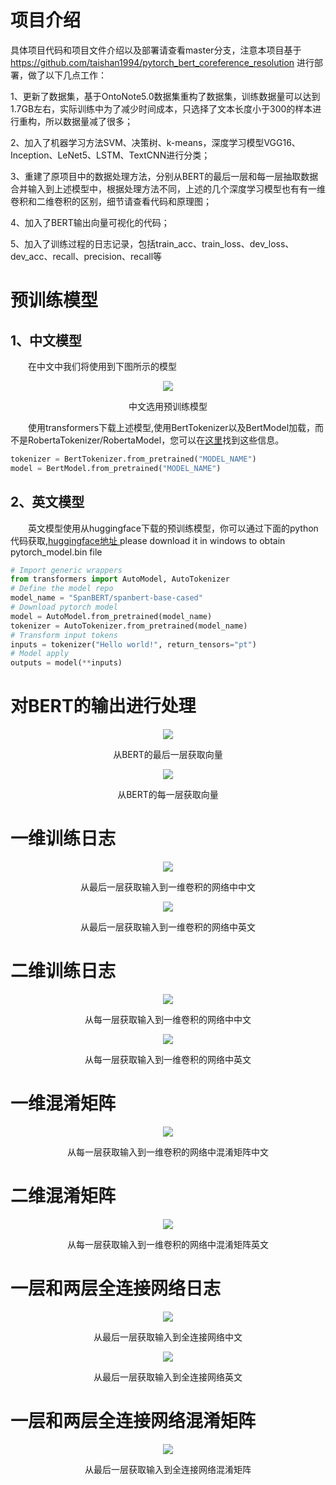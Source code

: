# 项目介绍
具体项目代码和项目文件介绍以及部署请查看master分支，注意本项目基于 https://github.com/taishan1994/pytorch_bert_coreference_resolution 进行部署，做了以下几点工作：

1、更新了数据集，基于OntoNote5.0数据集重构了数据集，训练数据量可以达到1.7GB左右，实际训练中为了减少时间成本，只选择了文本长度小于300的样本进行重构，所以数据量减了很多；

2、加入了机器学习方法SVM、决策树、k-means，深度学习模型VGG16、Inception、LeNet5、LSTM、TextCNN进行分类；

3、重建了原项目中的数据处理方法，分别从BERT的最后一层和每一层抽取数据合并输入到上述模型中，根据处理方法不同，上述的几个深度学习模型也有有一维卷积和二维卷积的区别，细节请查看代码和原理图；

4、加入了BERT输出向量可视化的代码；

5、加入了训练过程的日志记录，包括train_acc、train_loss、dev_loss、dev_acc、recall、precision、recall等


# 预训练模型
## 1、中文模型
&emsp;&emsp;在中文中我们将使用到下图所示的模型

<div align="center">
  <img src="./img/chinese_pretrained_model.jpg" />
</div>

<p align="center">中文选用预训练模型</p>

&emsp;&emsp;使用transformers下载上述模型,使用BertTokenizer以及BertModel加载，而不是RobertaTokenizer/RobertaModel，您可以在[这里](https://github.com/ymcui/Chinese-BERT-wwm#%E4%B8%AD%E6%96%87%E6%A8%A1%E5%9E%8B%E4%B8%8B%E8%BD%BD)找到这些信息。

```python
tokenizer = BertTokenizer.from_pretrained("MODEL_NAME")
model = BertModel.from_pretrained("MODEL_NAME")
```

## 2、英文模型

&emsp;&emsp;英文模型使用从huggingface下载的预训练模型，你可以通过下面的python代码获取,[huggingface地址
](https://huggingface.co/bert-base-uncased)
please download it in windows to obtain pytorch_model.bin file

```python
# Import generic wrappers
from transformers import AutoModel, AutoTokenizer
# Define the model repo
model_name = "SpanBERT/spanbert-base-cased"
# Download pytorch model
model = AutoModel.from_pretrained(model_name)
tokenizer = AutoTokenizer.from_pretrained(model_name)
# Transform input tokens
inputs = tokenizer("Hello world!", return_tensors="pt")
# Model apply
outputs = model(**inputs)
```
# 对BERT的输出进行处理
<div align="center">
  <img src="./img/mention_feature.jpg" />
</div>

<p align="center">从BERT的最后一层获取向量</p>


<div align="center">
  <img src="./img/mention_feature_2d.jpg" />
</div>

<p align="center">从BERT的每一层获取向量</p>

# 一维训练日志

<div align="center">
  <img src="./img/chinese_1d_5_5_indicator_chinese.jpg" />
</div>

<p align="center">从最后一层获取输入到一维卷积的网络中中文</p>

<div align="center">
  <img src="./img/chinese_1d_5_5_indicator_english.jpg" />
</div>

<p align="center">从最后一层获取输入到一维卷积的网络中英文</p>

# 二维训练日志

<div align="center">
  <img src="./img/chinese_2d_5_5_indicator_chinese.jpg" />
</div>

<p align="center">从每一层获取输入到一维卷积的网络中中文</p>

<div align="center">
  <img src="./img/chinese_2d_5_5_indicator_english.jpg" />
</div>

<p align="center">从每一层获取输入到一维卷积的网络中英文</p>

# 一维混淆矩阵

<div align="center">
  <img src="./img/contrifusion_matrix_5_5_1d_small.jpg" />
</div>

<p align="center">从每一层获取输入到一维卷积的网络中混淆矩阵中文</p>


# 二维混淆矩阵


<div align="center">
  <img src="./img/contrifusion_matrix_5_5_2d_small.jpg" />
</div>

<p align="center">从每一层获取输入到一维卷积的网络中混淆矩阵英文</p>

# 一层和两层全连接网络日志

<div align="center">
  <img src="./img/CRModel_CRModel_2dense_chinese_5_5.jpg" />
</div>

<p align="center">从最后一层获取输入到全连接网络中文</p>

<div align="center">
  <img src="./img/CRModel_CRModel_2dense_english_5_5.jpg" />
</div>

<p align="center">从最后一层获取输入到全连接网络英文</p>

# 一层和两层全连接网络混淆矩阵

<div align="center">
  <img src="./img/CRModel_CRModel_2dense_small.jpg" />
</div>

<p align="center">从最后一层获取输入到全连接网络混淆矩阵</p>
